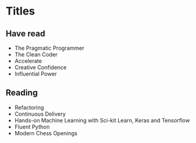 # Titles

## Have read

- The Pragmatic Programmer
- The Clean Coder
- Accelerate
- Creative Confidence
- Influential Power

## Reading

- Refactoring
- Continuous Delivery
- Hands-on Machine Learning with Sci-kit Learn, Keras and Tensorflow
- Fluent Python
- Modern Chess Openings
